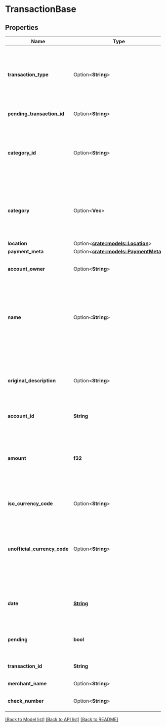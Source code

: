 # TransactionBase

## Properties

Name | Type | Description | Notes
------------ | ------------- | ------------- | -------------
**transaction_type** | Option<**String**> | Please use the `payment_channel` field, `transaction_type` will be deprecated in the future.  `digital:` transactions that took place online.  `place:` transactions that were made at a physical location.  `special:` transactions that relate to banks, e.g. fees or deposits.  `unresolved:` transactions that do not fit into the other three types.  | [optional]
**pending_transaction_id** | Option<**String**> | The ID of a posted transaction's associated pending transaction, where applicable. | [optional]
**category_id** | Option<**String**> | The ID of the category to which this transaction belongs. For a full list of categories, see [`/categories/get`](https://plaid.com/docs/api/products/#categoriesget).  If the `transactions` object was returned by an Assets endpoint such as `/asset_report/get/` or `/asset_report/pdf/get`, this field will only appear in an Asset Report with Insights. | [optional]
**category** | Option<**Vec<String>**> | A hierarchical array of the categories to which this transaction belongs. For a full list of categories, see [`/categories/get`](https://plaid.com/docs/api/products/#categoriesget).  If the `transactions` object was returned by an Assets endpoint such as `/asset_report/get/` or `/asset_report/pdf/get`, this field will only appear in an Asset Report with Insights. | [optional]
**location** | Option<[**crate::models::Location**](Location.md)> |  | [optional]
**payment_meta** | Option<[**crate::models::PaymentMeta**](PaymentMeta.md)> |  | [optional]
**account_owner** | Option<**String**> | The name of the account owner. This field is not typically populated and only relevant when dealing with sub-accounts. | [optional]
**name** | Option<**String**> | The merchant name or transaction description.  If the `transactions` object was returned by a Transactions endpoint such as `/transactions/get`, this field will always appear. If the `transactions` object was returned by an Assets endpoint such as `/asset_report/get/` or `/asset_report/pdf/get`, this field will only appear in an Asset Report with Insights. | [optional]
**original_description** | Option<**String**> | The string returned by the financial institution to describe the transaction. For transactions returned by `/transactions/get`, this field is in beta and will be omitted unless the client is both enrolled in the closed beta program and has set `options.include_original_description` to `true`. | [optional]
**account_id** | **String** | The ID of the account in which this transaction occurred. | 
**amount** | **f32** | The settled value of the transaction, denominated in the account's currency, as stated in `iso_currency_code` or `unofficial_currency_code`. Positive values when money moves out of the account; negative values when money moves in. For example, debit card purchases are positive; credit card payments, direct deposits, and refunds are negative. | 
**iso_currency_code** | Option<**String**> | The ISO-4217 currency code of the transaction. Always `null` if `unofficial_currency_code` is non-null. | 
**unofficial_currency_code** | Option<**String**> | The unofficial currency code associated with the transaction. Always `null` if `iso_currency_code` is non-`null`. Unofficial currency codes are used for currencies that do not have official ISO currency codes, such as cryptocurrencies and the currencies of certain countries.  See the [currency code schema](https://plaid.com/docs/api/accounts#currency-code-schema) for a full listing of supported `iso_currency_code`s. | 
**date** | [**String**](string.md) | For pending transactions, the date that the transaction occurred; for posted transactions, the date that the transaction posted. Both dates are returned in an [ISO 8601](https://wikipedia.org/wiki/ISO_8601) format ( `YYYY-MM-DD` ). | 
**pending** | **bool** | When `true`, identifies the transaction as pending or unsettled. Pending transaction details (name, type, amount, category ID) may change before they are settled. | 
**transaction_id** | **String** | The unique ID of the transaction. Like all Plaid identifiers, the `transaction_id` is case sensitive. | 
**merchant_name** | Option<**String**> | The merchant name, as extracted by Plaid from the `name` field. | [optional]
**check_number** | Option<**String**> | The check number of the transaction. This field is only populated for check transactions. | [optional]

[[Back to Model list]](../README.md#documentation-for-models) [[Back to API list]](../README.md#documentation-for-api-endpoints) [[Back to README]](../README.md)


